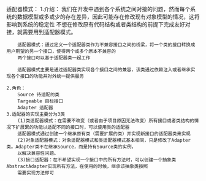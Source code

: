 适配器模式：
    1.介绍：
        我们在开发中遇到各个系统之间对接的问题，然而每个系统的数据模型或多或少的存在差异，因此可能存在修改现有对象模型的情况，这将影响到系统的稳定性
        不想在修改原有代码结构或者类结构的前提下完成友好对接，就需要用到适配器模式。

        适配器模式：通过定义一个适配器类作为不兼容接口之间的桥梁，将一个类的接口转换成用户期望的另一个接口，使得两个或多个原本不兼容的
        两个接口可以基于适配器类一起工作
        
        适配器模式主要是通过适配器类实现各个接口之间的兼容，该类通过依赖注入或者继承实现各个接口的功能并对外统一提供服务
        
    2.角色：
        Source 待适配的类
        Targeable 目标接口
        Adapter 适配器
    3.适配器的实现主要分为3类
        (1)类适配器模式：在需要不改变（或者由于项目原因无法改变）所有接口或者类结构的情况下扩展累的功能以适配不同的接口时，可以使用类的适配器
        适配器模式通过创建一个继承原有类（需要扩展的类）并实现新接口的适配器类来实现
        (2)对象适配器模式：对象适配器模式和类适配器模式基本相同，只是修改了Adapter类。Adapter类不在继承Source，而是持有Source类的实例，
        以解决兼容性问题。
        (3)接口适配器：在不希望实现一个接口中的所有方法时，可以创建一个抽象类AbstractAdapter实现所有方法，在使用的时候，继承该抽象类按照
        需要实现方法即可
        
